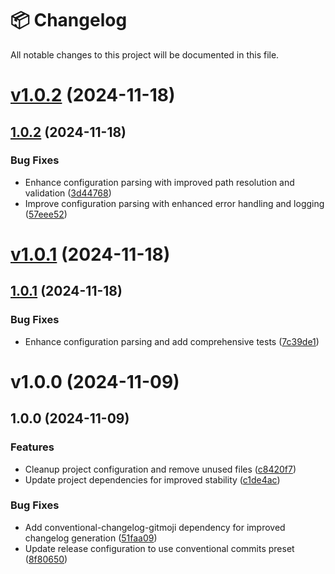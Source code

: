 # 📦 Changelog

All notable changes to this project will be documented in this file.


# [v1.0.2](https://github.com/vixshan/linkapp/compare/v1.0.1...v1.0.2) (2024-11-18)



## [1.0.2](https://github.com/vixshan/linkapp/compare/v1.0.1...v1.0.2) (2024-11-18)

### Bug Fixes

* Enhance configuration parsing with improved path resolution and validation ([3d44768](https://github.com/vixshan/linkapp/commit/3d447682f2bdd02adf5fb0c493a6cb27f4dc1ffa))
* Improve configuration parsing with enhanced error handling and logging ([57eee52](https://github.com/vixshan/linkapp/commit/57eee5292e843edce2e5a9b0ee0fad7d2a399584))

# [v1.0.1](https://github.com/vixshan/linkapp/compare/v1.0.0...v1.0.1) (2024-11-18)



## [1.0.1](https://github.com/vixshan/linkapp/compare/v1.0.0...v1.0.1) (2024-11-18)

### Bug Fixes

* Enhance configuration parsing and add comprehensive tests ([7c39de1](https://github.com/vixshan/linkapp/commit/7c39de174b2daa8b7a22028670c89e601c951876))

# v1.0.0 (2024-11-09)



## 1.0.0 (2024-11-09)

### Features

* Cleanup project configuration and remove unused files ([c8420f7](https://github.com/vixshan/linkapp/commit/c8420f746e3d644f33e7d2f087eb379111bf09b7))
* Update project dependencies for improved stability ([c1de4ac](https://github.com/vixshan/linkapp/commit/c1de4acb9ad98283d3c9715376f142a8eda294ce))

### Bug Fixes

* Add conventional-changelog-gitmoji dependency for improved changelog generation ([51faa09](https://github.com/vixshan/linkapp/commit/51faa09ea6885ccd1d8b649f7e9c7dcbf9ae03d1))
* Update release configuration to use conventional commits preset ([8f80650](https://github.com/vixshan/linkapp/commit/8f8065024aaace790e92354bd4e37056072d74e9))

